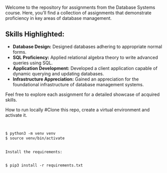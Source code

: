 Welcome to the repository for assignments from the Database Systems course. Here, you'll find a collection of assignments that demonstrate proficiency in key areas of database management.

## Skills Highlighted:
- **Database Design:** Designed databases adhering to appropriate normal forms.
- **SQL Proficiency:** Applied relational algebra theory to write advanced queries using SQL.
- **Application Development:** Developed a client application capable of dynamic querying and updating databases.
- **Infrastructure Appreciation:** Gained an appreciation for the foundational infrastructure of database management systems.

Feel free to explore each assignment for a detailed showcase of acquired skills.

How to run locally
#Clone this repo, create a virtual environment and activate it.

```markdown


$ python3 -m venv venv
$ source venv/bin/activate


Install the requirements:


$ pip3 install -r requirements.txt


